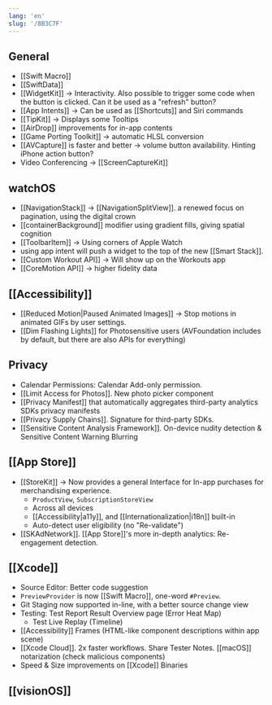 ```yaml
---
lang: 'en'
slug: '/8B3C7F'
---
```


## General

- [[Swift Macro]]
- [[SwiftData]]
- [[WidgetKit]] → Interactivity. Also possible to trigger some code when the button is clicked. Can it be used as a "refresh" button?
- [[App Intents]] → Can be used as [[Shortcuts]] and Siri commands
- [[TipKit]] → Displays some Tooltips
- [[AirDrop]] improvements for in-app contents
- [[Game Porting Toolkit]] → automatic HLSL conversion
- [[AVCapture]] is faster and better → volume button availability. Hinting iPhone action button?
- Video Conferencing → [[ScreenCaptureKit]]

## watchOS

- [[NavigationStack]] → [[NavigationSplitView]]. a renewed focus on pagination, using the digital crown
- [[containerBackground]] modifier using gradient fills, giving spatial cognition
- [[ToolbarItem]] → Using corners of Apple Watch
- using app intent will push a widget to the top of the new [[Smart Stack]].
- [[Custom Workout API]] → Will show up on the Workouts app
- [[CoreMotion API]] → higher fidelity data

## [[Accessibility]]

- [[Reduced Motion|Paused Animated Images]] → Stop motions in animated GIFs by user settings.
- [[Dim Flashing Lights]] for Photosensitive users (AVFoundation includes by default, but there are also APIs for everything)

## Privacy

- Calendar Permissions: Calendar Add-only permission.
- [[Limit Access for Photos]]. New photo picker component
- [[Privacy Manifest]] that automatically aggregates third-party analytics SDKs privacy manifests
- [[Privacy Supply Chains]]. Signature for third-party SDKs.
- [[Sensitive Content Analysis Framework]]. On-device nudity detection & Sensitive Content Warning Blurring

## [[App Store]]

- [[StoreKit]] → Now provides a general Interface for In-app purchases for merchandising experience.
  - `ProductView`, `SubscriptionStoreView`
  - Across all devices
  - [[Accessibility|a11y]], and [[Internationalization|i18n]] built-in
  - Auto-detect user eligibility (no "Re-validate")
- [[SKAdNetwork]]. [[App Store]]'s more in-depth analytics: Re-engagement detection.

## [[Xcode]]

- Source Editor: Better code suggestion
- `PreviewProvider` is now [[Swift Macro]], one-word `#Preview`.
- Git Staging now supported in-line, with a better source change view
- Testing: Test Report Result Overview page (Error Heat Map)
  - Test Live Replay (Timeline)
- [[Accessibility]] Frames (HTML-like component descriptions within app scene)
- [[Xcode Cloud]]. 2x faster workflows. Share Tester Notes. [[macOS]] notarization (check malicious components)
- Speed & Size improvements on [[Xcode]] Binaries

## [[visionOS]]
